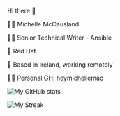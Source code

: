 Hi there 👋

🙋‍♀️ Michelle McCausland

👩‍🏫 Senior Technical Writer - Ansible

💼 Red Hat

📍 Based in Ireland, working remotely

👩‍💻 Personal GH: [heymichellemac](https://github.com/heymichellemac)

![My GitHub stats](https://github-readme-stats.vercel.app/api?username=michellemacrh&show_icons=true&theme=dracula)

![My Streak](https://github-readme-streak-stats.herokuapp.com/?user=michellemacrh&theme=dracula&hide_border=false)
